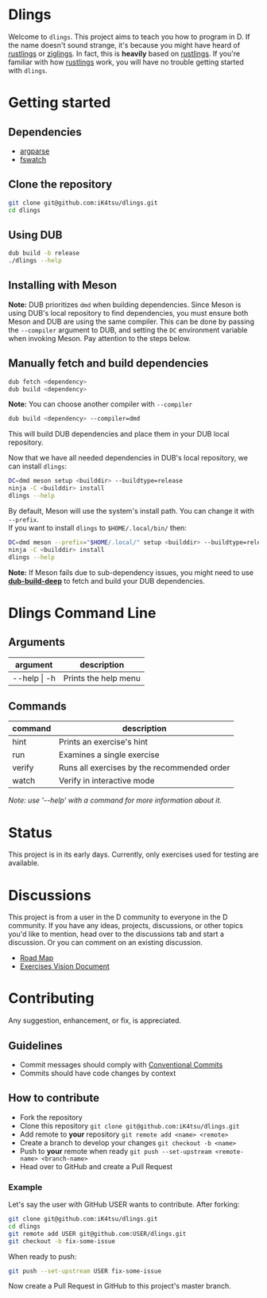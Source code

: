 # Dlings
Welcome to `dlings`. This project aims to teach you how to program in D.
If the name doesn't sound strange, it's because you might have heard of [rustlings](https://github.com/rust-lang/rustlings) or [ziglings](https://github.com/ratfactor/ziglings). In fact, this is **heavily** based on [rustlings](https://github.com/rust-lang/rustlings). If you're familiar with how [rustlings](https://github.com/rust-lang/rustlings) work, you will have no trouble getting started with `dlings`.

# Getting started
## Dependencies
* [argparse](https://code.dlang.org/packages/argparse)
* [fswatch](https://code.dlang.org/packages/fswatch)

## Clone the repository
```sh
git clone git@github.com:iK4tsu/dlings.git
cd dlings
```

## Using DUB
```sh
dub build -b release
./dlings --help
```

## Installing with Meson
__Note:__ DUB prioritizes `dmd` when building dependencies. Since Meson is
using DUB's local repository to find dependencies, you must ensure both
Meson and DUB are using the same compiler. This can be done by passing the
`--compiler` argument to DUB, and setting the `DC` environment variable
when invoking Meson. Pay attention to the steps below.

## Manually fetch and build dependencies
```sh
dub fetch <dependency>
dub build <dependency>
```

__Note:__ You can choose another compiler with `--compiler`
```sh
dub build <dependency> --compiler=dmd
```
This will build DUB dependencies and place them in your DUB local repository.

Now that we have all needed dependencies in DUB's local repository, we can
install `dlings`:
```sh
DC=dmd meson setup <builddir> --buildtype=release
ninja -C <builddir> install
dlings --help
```

By default, Meson will use the system's install path. You can change it with `--prefix`.\
If you want to install `dlings` to `$HOME/.local/bin/` then:
```sh
DC=dmd meson --prefix="$HOME/.local/" setup <builddir> --buildtype=release
ninja -C <builddir> install
dlings --help
```

__Note:__ If Meson fails due to sub-dependency issues, you might need to use
__[dub-build-deep](https://code.dlang.org/packages/dub-build-deep)__ to fetch
and build your DUB dependencies.

# Dlings Command Line
## Arguments
| argument | description
| ------- | -----------
| --help \| -h | Prints the help menu

## Commands
| command | description
| ------- | -----------
| hint    | Prints an exercise's hint
| run     | Examines a single exercise
| verify  | Runs all exercises by the recommended order
| watch   | Verify in interactive mode

*Note: use '--help' with a command for more information about it.*
# Status
This project is in its early days. Currently, only exercises used for testing are
available.

# Discussions
This project is from a user in the D community to everyone in the D community.
If you have any ideas, projects, discussions, or other topics you'd like to
mention, head over to the discussions tab and start a discussion. Or you can
comment on an existing discussion.
* [Road Map](https://github.com/iK4tsu/dlings/discussions/2)
* [Exercises Vision Document](https://github.com/iK4tsu/dlings/discussions/4)

# Contributing
Any suggestion, enhancement, or fix, is appreciated.

## Guidelines
* Commit messages should comply with [Conventional Commits](https://www.conventionalcommits.org/en/v1.0.0/)
* Commits should have code changes by context

## How to contribute
* Fork the repository
* Clone this repository `git clone git@github.com:iK4tsu/dlings.git`
* Add remote to **your** repository `git remote add <name> <remote>`
* Create a branch to develop your changes `git checkout -b <name>`
* Push to **your** remote when ready `git push --set-upstream <remote-name> <branch-name>`
* Head over to GitHub and create a Pull Request

### Example
Let's say the user with GitHub USER wants to contribute. After forking:
```sh
git clone git@github.com:iK4tsu/dlings.git
cd dlings
git remote add USER git@github.com:USER/dlings.git
git checkout -b fix-some-issue
```
When ready to push:
```sh
git push --set-upstream USER fix-some-issue
```
Now create a Pull Request in GitHub to this project's master branch.

